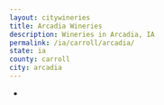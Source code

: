 ```yaml
---
layout: citywineries
title: Arcadia Wineries
description: Wineries in Arcadia, IA
permalink: /ia/carroll/arcadia/
state: ia
county: carroll
city: arcadia
---
```

-
